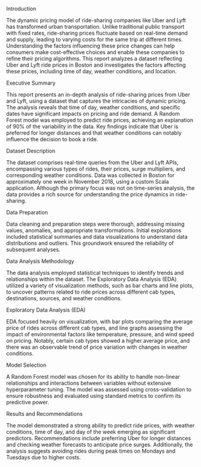 Introduction

The dynamic pricing model of ride-sharing companies like Uber and Lyft has transformed urban transportation. Unlike traditional public transport with fixed rates, ride-sharing prices fluctuate based on real-time demand and supply, leading to varying costs for the same trip at different times. Understanding the factors influencing these price changes can help consumers make cost-effective choices and enable these companies to refine their pricing algorithms. This report analyzes a dataset reflecting Uber and Lyft ride prices in Boston and investigates the factors affecting these prices, including time of day, weather conditions, and location.

Executive Summary

This report presents an in-depth analysis of ride-sharing prices from Uber and Lyft, using a dataset that captures the intricacies of dynamic pricing. The analysis reveals that time of day, weather conditions, and specific dates have significant impacts on pricing and ride demand. A Random Forest model was employed to predict ride prices, achieving an explanation of 90% of the variability in the data. Key findings indicate that Uber is preferred for longer distances and that weather conditions can notably influence the decision to book a ride.

Dataset Description

The dataset comprises real-time queries from the Uber and Lyft APIs, encompassing various types of rides, their prices, surge multipliers, and corresponding weather conditions. Data was collected in Boston for approximately one week in November 2018, using a custom Scala application. Although the primary focus was not on time-series analysis, the data provides a rich source for understanding the price dynamics in ride-sharing.

Data Preparation

Data cleaning and preparation steps were thorough, addressing missing values, anomalies, and appropriate transformations. Initial explorations included statistical summaries and data visualizations to understand data distributions and outliers. This groundwork ensured the reliability of subsequent analyses.

Data Analysis Methodology

The data analysis employed statistical techniques to identify trends and relationships within the dataset. The Exploratory Data Analysis (EDA) utilized a variety of visualization methods, such as bar charts and line plots, to uncover patterns related to ride prices across different cab types, destinations, sources, and weather conditions.

Exploratory Data Analysis (EDA)

EDA focused heavily on visualization, with bar plots comparing the average price of rides across different cab types, and line graphs assessing the impact of environmental factors like temperature, pressure, and wind speed on pricing. Notably, certain cab types showed a higher average price, and there was an observable trend of price variation with changes in weather conditions.

Model Selection

A Random Forest model was chosen for its ability to handle non-linear relationships and interactions between variables without extensive hyperparameter tuning. The model was assessed using cross-validation to ensure robustness and evaluated using standard metrics to confirm its predictive power.

Results and Recommendations

The model demonstrated a strong ability to predict ride prices, with weather conditions, time of day, and day of the week emerging as significant predictors. Recommendations include preferring Uber for longer distances and checking weather forecasts to anticipate price surges. Additionally, the analysis suggests avoiding rides during peak times on Mondays and Tuesdays due to higher costs.

